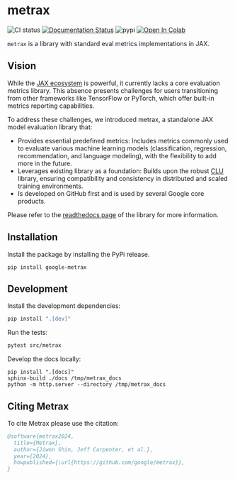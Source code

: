 # metrax

![CI status](https://github.com/google/metrax/actions/workflows/ci.yml/badge.svg?branch=main)
[![Documentation Status](https://app.readthedocs.org/projects/metrax/badge/?version=latest)](http://metrax.readthedocs.io)
![pypi](https://img.shields.io/pypi/v/google-metrax)
[![Open In Colab](https://colab.research.google.com/assets/colab-badge.svg)](https://colab.research.google.com/github/google/metrax/blob/main/metrax_example.ipynb)

`metrax` is a library with standard eval metrics implementations in JAX.

## Vision

While the [JAX ecosystem](https://docs.jax.dev/en/latest/) is powerful, it currently lacks a core evaluation metrics library. This absence presents challenges for users transitioning from other frameworks like TensorFlow or PyTorch, which offer built-in metrics reporting capabilities.

To address these challenges, we introduced metrax, a standalone JAX model evaluation library that:
*   Provides essential predefined metrics: Includes metrics commonly used to evaluate various machine learning models (classification, regression, recommendation, and language modeling), with the flexibility to add more in the future.
*   Leverages existing library as a foundation: Builds upon the robust [CLU](https://github.com/google/CommonLoopUtils) library, ensuring compatibility and consistency in distributed and scaled training environments.
*   Is developed on GitHub first and is used by several Google core products.

Please refer to the [readthedocs page](http://metrax.readthedocs.io/) of the library for more information.

## Installation

Install the package by installing the PyPi release.

```
pip install google-metrax
```

## Development

Install the development dependencies:

```sh
pip install ".[dev]"
```

Run the tests:

```sh
pytest src/metrax
```

Develop the docs locally:

```
pip install ".[docs]"
sphinx-build ./docs /tmp/metrax_docs
python -m http.server --directory /tmp/metrax_docs
```

## Citing Metrax

To cite Metrax please use the citation:

```bibtex
@software{metrax2024,
  title={Metrax},
  author={Jiwon Shin, Jeff Carpenter, et al.},
  year={2024},
  howpublished={\url{https://github.com/google/metrax}},
}
```
